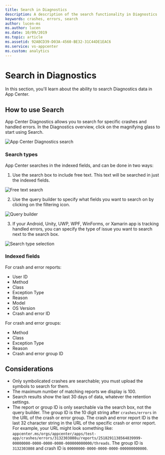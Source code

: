 ```yaml
---
title: Search in Diagnostics
description: A description of the search functionality in Diagnostics
keywords: crashes, errors, search
author: lucen-ms
ms.author: lucen
ms.date: 10/09/2019
ms.topic: article
ms.assetid: 92ABCD39-D03A-4560-BE32-31C44DE1EAC6
ms.service: vs-appcenter
ms.custom: analytics
---
```


# Search in Diagnostics

In this section, you'll learn about the ability to search Diagnostics data in App Center.

## How to use Search

App Center Diagnostics allows you to search for specific crashes and handled errors. In the Diagnostics overview, click on the magnifying glass to start using Search.

![App Center Diagnostics search](~/diagnostics/images/search-overview.png)

### Search types

App Center searches in the indexed fields, and can be done in two ways:

1. Use the search box to include free text. This text will be searched in just the indexed fields.

  ![Free text search](~/diagnostics/images/crashes-results-freetext.png)

2. Use the query builder to specify what fields you want to search on by clicking on the filtering icon.

  ![Query builder](~/diagnostics/images/crashes-query-types.png)

3. If your Android, Unity, UWP, WPF, WinForms, or Xamarin app is tracking handled errors, you can specify the type of issue you want to search next to the search box.

  ![Search type selection](~/diagnostics/images/search-type-selection.png)

### Indexed fields

For crash and error reports:

- User ID
- Method
- Class
- Exception Type
- Reason
- Model
- OS Version
- Crash and error ID

For crash and error groups:

- Method
- Class
- Exception Type
- Reason
- Crash and error group ID

## Considerations

- Only symbolicated crashes are searchable; you must upload the symbols to search for them.
- The maximum number of matching reports we display is 100.
- Search results show the last 30 days of data, whatever the retention settings.
- The report or group ID is only searchable via the search box, not the query builder. The group ID is the 10 digit string after `crashes/errors` in the URL of the crash or error group.  The crash and error report ID is the last 32 character string in the URL of the specific crash or error report. For example, your URL might look something like: `appcenter.ms/orgs/appcenter/apps/test-app/crashes/errors/3132303808u/reports/2518291138564839999-00000000-0000-0000-0000-000000000000/threads`. The group ID is `3132303808` and crash ID is `00000000-0000-0000-0000-000000000000`.
